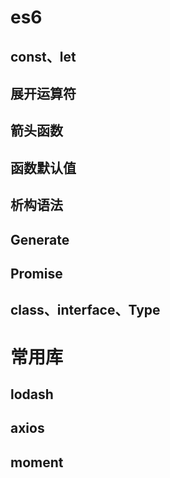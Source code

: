 # es6

## const、let

## 展开运算符

## 箭头函数

## 函数默认值

## 析构语法

## Generate

## Promise

## class、interface、Type

# 常用库

## lodash

## axios

## moment

## 